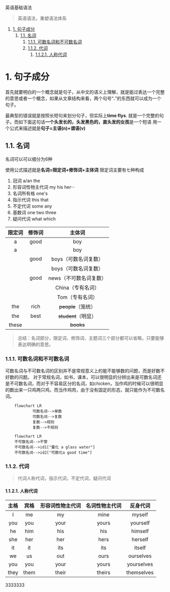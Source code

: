 英语基础语法
> 英语语法，重塑语法体系

1. [1. 句子成分](#1-句子成分)
    1. [1.1. 名词](#11-名词)
        1. [1.1.1. 可数名词和不可数名词](#111-可数名词和不可数名词)
        2. [1.1.2. 代词](#112-代词)
            1. [1.1.2.1. 人称代词](#1121-人称代词)

# 1. 句子成分
首先就要明白的一个概念就是句子，从中文的语义上理解，就是能过表达一个完整的意思或者一个概念，如果从文章结构来看，两个句号“**.**”的东西就可以成为一个句子。

最典型的错误就是按照长短句来划分句子，但实际上**time flys**. 就是一个完整的句子。而如下面这句话**一个头发长的，头发黑色的，直头发的女孩**是一个短语
用一个公式来描述就是**句子=主语(n)+谓语(v)**

## 1.1. 名词
名词可以可以细分为6种

使用公式描述就是**名词=限定词+修饰词+主体词**
限定词主要有七种构成

1. 冠词  a/an the
2. 形容词性物主代词 my his her···
3. 名词所有格  one's
4. 指示代词  this that
5. 不定代词 some any 
6. 基数词 one two three
7. 疑问代词 what which
   
| 限定词 | 修饰词 |         主体词         |
| :----: | :----: | :--------------------: |
|   a    |  good  |          boy           |
|   a    |        |          boy           |
|        |  good  |  boys（可数名词复数）  |
|        |        |  boys（可数名词复数）  |
|        |  good  | news（不可数名词复数） |
|        |        |   China（专有名词）    |
|        |        |    Tom（专有名词）     |
|  the   |  rich  |   ~~people~~（笼统）   |
|  the   |  best  |  ~~student~~（明显）   |
| these  |        |       ~~books~~        |
>总结：名词部分，限定词、修饰词、主题词三个部分都可以省略，只要能够表达明确的意思。

### 1.1.1. 可数名词和不可数名词
可数名词与不可数名词的区别并不是常规意义上的能不能够数的问题，而是好数不好数的问题。
对于常规名词，如书，课本，可以很明显的分辨出来是可数名词还是不可数名词，而对于不容易区分的名词，如chicken，当作鸡的时候可以很明显的数出来一只鸡两只鸡，而当作鸡肉，由于没有固定的形态，就只能作为不可数名词。

```mermaid
    flowchart LR
            可数名词-->单数    
            可数名词-->复数
            复数-->规则
            复数-->不规则   

```
```mermaid
    flowchart LR
    不可数名词-->不管
    不可数名词-->id1["量化 a glass water"]
    不可数名词-->id2["可数化a good time"] 
```
### 1.1.2. 代词
>代词人称代词，指示代词，不定代词，疑问代词

#### 1.1.2.1. 人称代词

| 主格  | 宾格 | 形容词性物主代词 | 名词性物主代词 | 反身代词 |
| :---: |:---:|:---:|:---:|:---:|
|I|me|my|mine|myself|
|you|you|your|yours|yourself|
|he|him|his|his|himself|
|she|her|her|hers|herself|
|it|it|its|its|itself|
|we|us|out|ours|ourselves|
|you|you|your|yours|yourselves|
|they|them|their|theirs|themselves|

3333333